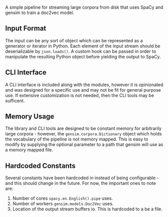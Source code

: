 A simple pipeline for streaming large corpora from disk that uses SpaCy
and gensim to train a doc2vec model.

Input Format
--------------
The input can be any sort of object which can be represented as a generator
or iterator in Python. Each element of the input stream should be deserializable
by `json.loads()`. A custom hook can be passed in order to manipulate the resulting
Python object before yielding the output to SpaCy.


CLI Interface
--------------
A CLI interface is included along with the modules, however it is opinionated and
was designed for a specific use and may not be fit for general purpose use. If
extensive customization is not needed, then the CLI tools may be sufficent.


Memory Usage
--------------
The library and CLI tools are designed to be constant memory for arbitrarily
large corpora - however, the `gensim.corpora.Dictionary` object which holds
the vocabulary of the pipeline is not memory mapped. This is easy to modify by
supplying the optional parameter to a path that gensim will use as a memory mapped
file. 


Hardcoded Constants
--------------------
Several constants have been hardcoded in instead of being configurable - and
this should change in the future. For now, the important ones to note are:

1. Number of cores `spacy.en.English().pipe` uses.
2. Number of workers `gensim.models.Doc2Vec` uses.
3. Location of the output stream buffers io. This is hardcoded to a be a file.
